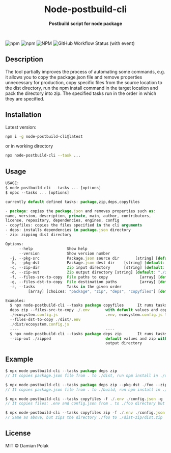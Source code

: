 <h1 align="center">Node-postbuild-cli</h1>
<p align="center">
  <b>Postbuild script for node package</b>
</p>
<br>

![npm](https://img.shields.io/npm/dw/node-postbuild-cli) ![npm](https://img.shields.io/npm/v/node-postbuild-cli) ![NPM](https://img.shields.io/npm/l/node-postbuild-cli) ![GitHub Workflow Status (with event)](https://img.shields.io/github/actions/workflow/status/damianpolak/node-postbuild-cli/node.js.yml)

## Description

The tool partially improves the process of automating some commands, e.g. it allows you to copy the package.json file and remove properties unnecessary for production, copy specific files from the source location to the dist directory, run the npm install command in the target location and pack the directory into zip. The specified tasks run in the order in which they are specified.

## Installation

Latest version:

```bash
npm i -g node-postbuild-cli@latest
```

or in working directory

```bash
npx node-postbuild-cli --task ...
```

## Usage

```javascript
USAGE:
$ node-postbuild-cli --tasks ... [options]
$ npbc --tasks ... [options]

currently default defined tasks: package,zip,deps,copyfiles

- package: copies the package.json and removes properties such as:
name, version, description, private, main, author, contributors,
license, repository, dependencies, engines, config
- copyfiles: copies the files specified in the cli arguments
- deps: installs dependencies in package.json directory
- zip: zipping dist directory

Options:
      --help               Show help                                   [boolean]
      --version            Show version number                         [boolean]
  -j, --pkg-src            Package.json source dir       [string] [default: "."]
  -k, --pkg-dst            Package.json dest dir    [string] [default: "./dist"]
  -c, --zip-dir            Zip input directory      [string] [default: "./dist"]
  -d, --zip-out            Zip output directory [string] [default: "./zip"]
  -f, --files-src-to-copy  File paths to copy              [array] [default: []]
  -g, --files-dst-to-copy  File destination paths          [array] [default: []]
  -r, --tasks              Tasks in the given order
          [array] [choices: "package", "zip", "deps", "copyfiles"] [default: []]

Examples:
  $ npx node-postbuild-cli --tasks package copyfiles      It runs tasks: package, deps and zip
  deps zip --files-src-to-copy ./.env       with default values and copyfiles
  ./ecosystem.config.js                     .env, ecosystem.config.js to ./dist
  --files-dst-to-copy ./dist/.env
  ./dist/ecosystem.config.js
  ----                                      ----
  $ npx node-postbuild-cli --tasks package deps zip       It runs tasks: package and deps with
  --zip-out ./zipped                        default values and zip with custom
                                            output directory
```

## Example

```javascript
$ npx node-postbuild-cli --tasks package deps zip
// It copies package.json file from . to ./dist, run npm install in ./dist and zipping ./dist to ./dist-zip/dist.zip

$ npx node-postbuild-cli --tasks package deps zip --pkg-dst ./foo --zip-dir ./foo
// It copies package.json file from . to ./build, run npm install in ./build and zipping ./build to ./dist-zip/dist.zip

$ npx node-postbuild-cli --tasks copyfiles -f ./.env ./config.json -g ./foo/.env ./foo/new_config.json
// It copies files: .env and config.json from . to ./foo directory but changes name of config.json to new_config.json

$ npx node-postbuild-cli --tasks copyfiles zip -f ./.env ./config.json -g ./foo/.env ./foo/new_config.json --zipDir ./foo
// Same as above, but zips the directory ./foo to ./dist-zip/dist.zip
```

## License

MIT © Damian Polak
